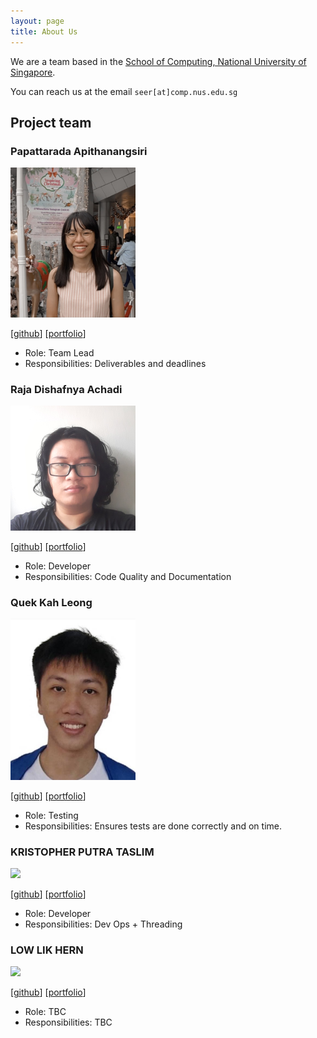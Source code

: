 ```yaml
---
layout: page
title: About Us
---
```


We are a team based in the [School of Computing, National University of Singapore](http://www.comp.nus.edu.sg).

You can reach us at the email `seer[at]comp.nus.edu.sg`

## Project team

### Papattarada Apithanangsiri

<img src="images/punpun1643.png" width="200px">

[[github](https://github.com/Punpun1643)]
[[portfolio](team/punpun1643.md)]

* Role: Team Lead
* Responsibilities: Deliverables and deadlines

### Raja Dishafnya Achadi

<img src="images/rdac0.png" width="200px">

[[github](http://github.com/Rdac0)]
[[portfolio](team/rdac0.md)]

* Role: Developer
* Responsibilities: Code Quality and Documentation

### Quek Kah Leong

<img src="images/kahleongq.png" width="200px">

[[github](http://github.com/kahleongq)] [[portfolio](team/kahleongq.md)]

* Role: Testing
* Responsibilities: Ensures tests are done correctly and on time.

### KRISTOPHER PUTRA TASLIM

<img src="images/johndoe.png" width="200px">

[[github](http://github.com/johndoe)]
[[portfolio](team/punpun1643.md)]

* Role: Developer
* Responsibilities: Dev Ops + Threading

### LOW LIK HERN

<img src="images/johndoe.png" width="200px">

[[github](http://github.com/johndoe)]
[[portfolio](team/punpun1643.md)]

* Role: TBC
* Responsibilities: TBC
